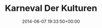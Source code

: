 ---
title:		"Karneval Der Kulturen"
type:		"photos"
mediatype:		"upload"
location:		"Berlin, Germany"
date:		"2014-06-07 19:33:50+00:00"
album:		"events"
filename:		"karneval-der-kulturen-hat.md"
series:		"karneval"
cl_public_id:		"events/karneval-der-kulturen-hat"
cl_version:		1497002589
format:		"tiff"
bytes:		4192532
width:		2158
height:		1440
colours:
- "#223822"
- "#DEE2EB"
- "#426441"
- "#011229"
- "#7D6F71"
- "#649FC8"
- "#11232B"
- "#37302F"
- "#BFB4BD"
- "#DEEBF5"
- "#03131C"
- "#386987"
- "#0C5783"
- "#8B7F87"
- "#313B33"
- "#3D6447"
- "#13231E"
- "#82A0CD"
- "#BAAEB2"
- "#2E221D"
- "#84818D"
- "#302D32"
- "#5A6C5B"
- "#151B27"
exposure_mode:		"Auto"
program:		"Aperture-priority AE"
aperture:		"1.4"
focal_length:		"50.0 mm"
iso:		"100"
shutter_speed:		"1/500"
metering:		"Multi-segment"
flash:		"Off, Did not fire"
white_balance:		"Custom"
colour_temp:		"6150"
has_crop:		"false"
orientation:		"Horizontal (normal)"
camera_model:		"NIKON D800"
lens_info:		"Nikon Nikkor 50mm f/1.4"
artist:		"No artist info"
x_resolution:		"300"
y_resolution:		"300"
---